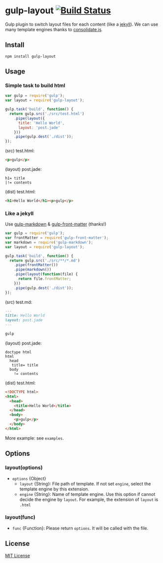 # gulp-layout [![Build Status](https://travis-ci.org/macoshita/gulp-layout.svg?branch=master)](https://travis-ci.org/macoshita/gulp-layout)

Gulp plugin to switch layout files for each content (like a [jekyll](http://jekyllrb.com/)). We can use many template engines thanks to [consolidate.js](https://github.com/tj/consolidate.js).

## Install

```
npm install gulp-layout
```

## Usage

### Simple task to build html

```javascript
var gulp = require('gulp');
var layout = require('gulp-layout');

gulp.task('build', function() {
  return gulp.src('./src/test.html')
    .pipe(layout({
      title: 'Hello World',
      layout: 'post.jade'
    }))
    .pipe(gulp.dest('./dist'));
});
```

(src) test.html:

```html
<p>gulp</p>
```

(layout) post.jade:

```jade
h1= title
|!= contents
```

(dist) test.html:

```html
<h1>Hello World</h1><p>gulp</p>
```

### Like a jekyll

Use [gulp-markdown](https://github.com/sindresorhus/gulp-markdown) & [gulp-front-matter](https://github.com/lmtm/gulp-front-matter) (thanks!)

```javascript
var gulp = require('gulp');
var frontMatter = require('gulp-front-matter');
var markdown = require('gulp-markdown');
var layout = require('gulp-layout');

gulp.task('build', function() {
  return gulp.src('./src/**/*.md')
    .pipe(frontMatter())
    .pipe(markdown())
    .pipe(layout(function(file) {
      return file.frontMatter;
    }))
    .pipe(gulp.dest('./dist'));
});
```

(src) test.md:

```md
---
title: Hello World
layout: post.jade
---

gulp
```

(layout) post.jade:

```jade
doctype html
html
  head
   title= title
  body
    != contents
```

(dist) test.html:

```html
<!DOCTYPE html>
<html>
  <head>
    <title>Hello World</title>
  </head>
  <body>
    <p>gulp</p>
  </body>
</html>
```

More example: see `examples`.

## Options

### layout(options)

- `options` {Object}
  - `layout` {String}: File path of template. If not set `engine`, select the template engine by this extension.
  - `engine` {String}: Name of template engine. Use this option if cannot decide the engine by `layout`. For example, the extension of `layout` is `.html`

### layout(func)

- `func` {Function}: Please return `options`. It will be called with the file.

## License

[MIT License](http://en.wikipedia.org/wiki/MIT_License)

